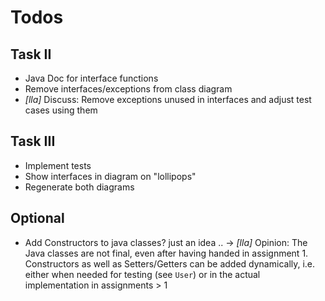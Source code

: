 # Todos

## Task II

- Java Doc for interface functions
- Remove interfaces/exceptions from class diagram
- _[lla]_ Discuss: Remove exceptions unused in interfaces and adjust test cases using them

## Task III

- Implement tests
- Show interfaces in diagram on "lollipops"
- Regenerate both diagrams

## Optional
- Add Constructors to java classes? just an idea ..
&rarr; _[lla]_ Opinion: The Java classes are not final, even after having handed in assignment 1. Constructors as well as Setters/Getters can be added dynamically, i.e. either when needed for testing (see `User`) or in the actual implementation in assignments > 1
